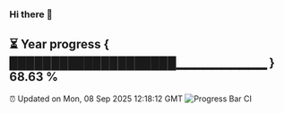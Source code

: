 ### Hi there 👋
⏳ Year progress { ████████████████████▁▁▁▁▁▁▁▁▁▁ } 68.63 %
---
⏰ Updated on Mon, 08 Sep 2025 12:18:12 GMT
![Progress Bar CI](https://github.com/Moyi321/Moyi321/workflows/Progress%20Bar%20CI/badge.svg)
